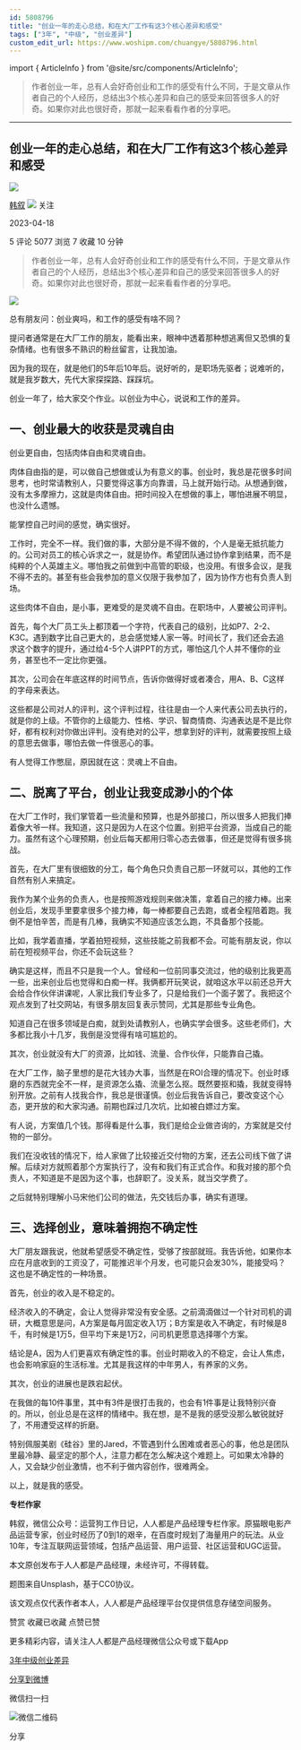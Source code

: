 ```yaml
---
id: 5808796
title: "创业一年的走心总结，和在大厂工作有这3个核心差异和感受"
tags: ["3年", "中级", "创业差异"]
custom_edit_url: https://www.woshipm.com/chuangye/5808796.html
---
```

import { ArticleInfo } from '@site/src/components/ArticleInfo';

<ArticleInfo
    author="韩叙"
    authorLink="https://www.woshipm.com/u/57956"
    published="2023-04-18"
    views={5077}
    comments={5}
    collects={7}
/>

> 作者创业一年，总有人会好奇创业和工作的感受有什么不同，于是文章从作者自己的个人经历，总结出3个核心差异和自己的感受来回答很多人的好奇。如果你对此也很好奇，那就一起来看看作者的分享吧。

---

## 创业一年的走心总结，和在大厂工作有这3个核心差异和感受

[![](https://image.woshipm.com/wp-files/2015/11/IMG_0437.jpg!/both/72x72)](https://www.woshipm.com/u/57956)

[韩叙](https://www.woshipm.com/u/57956) ![](https://static.woshipm.com/tag/1121_1@2x.png) 关注

2023-04-18

5 评论 5077 浏览 7 收藏 10 分钟

> 作者创业一年，总有人会好奇创业和工作的感受有什么不同，于是文章从作者自己的个人经历，总结出3个核心差异和自己的感受来回答很多人的好奇。如果你对此也很好奇，那就一起来看看作者的分享吧。

![](https://image.woshipm.com/2023/04/17/cc6dea64-dcf5-11ed-8851-00163e0b5ff3.png)

总有朋友问：创业爽吗，和工作的感受有啥不同？

提问者通常是在大厂工作的朋友，能看出来，眼神中透着那种想逃离但又恐惧的复杂情绪。也有很多不熟识的粉丝留言，让我加油。

因为我的现在，就是他们的5年后10年后。说好听的，是职场先驱者；说难听的，就是我岁数大，先代大家探探路、踩踩坑。

创业一年了，给大家交个作业。以创业为中心，说说和工作的差异。

## 一、创业最大的收获是灵魂自由

创业更自由，包括肉体自由和灵魂自由。

肉体自由指的是，可以做自己想做或认为有意义的事。创业时，我总是花很多时间思考，也时常请教别人，只要觉得这事方向靠谱，马上就开始行动。从想通到做，没有太多摩擦力，这就是肉体自由。把时间投入在想做的事上，哪怕进展不明显，也没什么遗憾。

能掌控自己时间的感觉，确实很好。

工作时，完全不一样。我们做的事，大部分是不得不做的，个人是毫无抵抗能力的。公司对员工的核心诉求之一，就是协作。希望团队通过协作拿到结果，而不是纯粹的个人英雄主义。哪怕我之前做到中高管的职级，也没用。有很多会议，是我不得不去的。甚至有些会我参加的意义仅限于我参加了，因为协作方也有负责人到场。

这些肉体不自由，是小事，更难受的是灵魂不自由。在职场中，人要被公司评判。

首先，每个大厂员工头上都顶着一个字符，代表自己的级别，比如P7、2-2、K3C。遇到数字比自己更大的，总会感觉矮人家一等。时间长了，我们还会去追求这个数字的提升，通过给4-5个人讲PPT的方式，哪怕这几个人并不懂你的业务，甚至也不一定比你更强。

其次，公司会在年底这样的时间节点，告诉你做得好或者凑合，用A、B、C这样的字母来表达。

这些都是公司对人的评判，这个评判过程，往往是由一个人来代表公司去执行的，就是你的上级。不管你的上级能力、性格、学识、智商情商、沟通表达是不是比你好，都有权利对你做出评判。没有绝对的公平，想拿到好的评判，就需要按照上级的意思去做事，哪怕去做一件很恶心的事。

有人觉得工作憋屈，原因就在这：灵魂上不自由。

## 二、脱离了平台，创业让我变成渺小的个体

在大厂工作时，我们掌管着一些流量和预算，也是外部接口，所以很多人把我们捧着像大爷一样。我知道，这只是因为人在这个位置。别把平台资源，当成自己的能力。虽然有这个心理预期，创业后每天都用归零心态去做事，但还是觉得有很多挑战。

首先，在大厂里有很细致的分工，每个角色只负责自己那一环就可以，其他的工作自然有别人来搞定。

我作为某个业务的负责人，也是按照游戏规则来做决策，拿着自己的接力棒。出来创业后，发现手里要拿很多个接力棒，每一棒都要自己去跑，或者全程陪着跑。我倒不是怕辛苦，而是有几棒，我确实不知道应该怎么跑，不具备那个技能。

比如，我学着直播，学着拍短视频，这些技能之前我都不会。可能有朋友说，你以前在短视频平台，你还不会玩这些？

确实是这样，而且不只是我一个人。曾经和一位前同事交流过，他的级别比我更高一些，出来创业后也觉得和白痴一样。我俩都开玩笑说，就咱这水平以前还总开大会给合作伙伴讲课呢，人家比我们专业多了，只是给我们一个面子罢了。我把这个观点发到了社交网站，有很多朋友回复表示赞同，尤其是那些专业角色。

知道自己在很多领域是白痴，就到处请教别人，也确实学会很多。这些老师们，大多都比我小十几岁，我倒是没觉得有啥可尴尬的。

其次，创业就没有大厂的资源，比如钱、流量、合作伙伴，只能靠自己撬。

在大厂工作，脑子里想的是花大钱办大事，当然是在ROI合理的情况下。创业时琢磨的东西就完全不一样，是资源怎么撬、流量怎么抠。既然要抠和撬，我就变得特别开放。之前有人找我合作，我总是很谨慎。创业后我告诉自己，要改变这个心态，更开放的和大家沟通。前期也踩过几次坑，比如被白嫖过方案。

有人说，方案值几个钱。那得看是什么事，我们是给企业做咨询的，方案就是交付物的一部分。

我们在没收钱的情况下，给人家做了比较接近交付物的方案，还去公司线下做了讲解。后续对方就照着那个方案执行了，没有和我们有正式合作。和我对接的那个负责人，不知道是不是因为这个事，也辞职了。没关系，就当交学费了。

之后就特别理解小马宋他们公司的做法，先交钱后办事，确实有道理。

## 三、选择创业，意味着拥抱不确定性

大厂朋友跟我说，他就希望感受不确定性，受够了按部就班。我告诉他，如果你本应在月底收到的工资没了，可能推迟半个月发，也可能只会发30%，能接受吗？这也是不确定性的一种场景。

首先，创业的收入是不稳定的。

经济收入的不确定，会让人觉得非常没有安全感。之前滴滴做过一个针对司机的调研，大概意思是问，A方案是每月固定收入1万；B方案是收入不确定，有时候是8千，有时候是1万5，但平均下来是1万2，问司机更愿意选择哪个方案。

结论是A，因为人们更喜欢有确定性的事。创业时期收入的不稳定，会让人焦虑，也会影响家庭的生活标准。尤其是我这样的中年男人，有养家的义务。

其次，创业的进展也是跌宕起伏。

在我做的每10件事里，其中有3件是很打击我的，也会有1件事是让我特别兴奋的。所以，创业总是在这样的情绪中。我在想，是不是我的感受没那么敏锐就好了，不用遭受这样的折磨。

特别佩服美剧《硅谷》里的Jared，不管遇到什么困难或者恶心的事，他总是团队里最冷静、最坚定的那个人，注意力都在怎么解决这个难题上。可如果太冷静的人，又会缺少创业激情，也不利于做内容创作，很难两全。

以上，就是我的感受。

**专栏作家**

韩叙，微信公众号：运营狗工作日记，人人都是产品经理专栏作家。原猫眼电影产品运营专家，创业时经历了0到1的艰辛，在百度时规划了海量用户的玩法。从业10年，专注互联网运营领域，包括产品运营、用户运营、社区运营和UGC运营。

本文原创发布于人人都是产品经理，未经许可，不得转载。

题图来自Unsplash，基于CC0协议。

该文观点仅代表作者本人，人人都是产品经理平台仅提供信息存储空间服务。

赞赏 收藏已收藏 点赞已赞

更多精彩内容，请关注人人都是产品经理微信公众号或下载App

[3年](https://www.woshipm.com/tag/3%e5%b9%b4)[中级](https://www.woshipm.com/tag/%e4%b8%ad%e7%ba%a7)[创业差异](https://www.woshipm.com/tag/%e5%88%9b%e4%b8%9a%e5%b7%ae%e5%bc%82)

[分享到微博](https://service.weibo.com/share/share.php?appkey=2775287854&title=创业一年的走心总结，和在大厂工作有这3个核心差异和感受&url=https://www.woshipm.com/chuangye/5808796.html&pic=https://image.woshipm.com/2023/04/17/cc6dea64-dcf5-11ed-8851-00163e0b5ff3.png)

微信扫一扫

![微信二维码](https://api.pwmqr.com/qrcode/create/?url=https://www.woshipm.com/chuangye/5808796.html)

分享